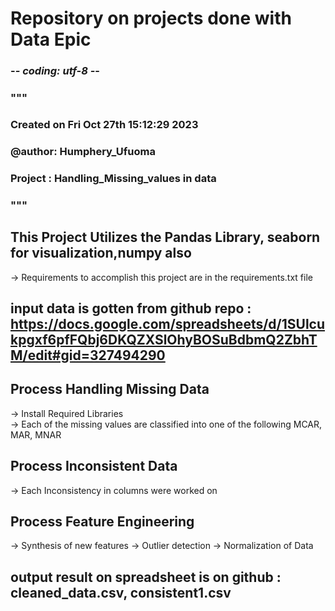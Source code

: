 # Repository on projects done with Data Epic <br/>

### -*- coding: utf-8 -*-
### """
### Created on Fri Oct 27th 15:12:29 2023 <br/>
### @author: Humphery_Ufuoma <br/>
### Project : Handling_Missing_values in data
### """

## This Project Utilizes the Pandas Library, seaborn for visualization,numpy also  <br/>
-> Requirements to accomplish this project are in the requirements.txt file <br/>

## input data is gotten from github repo : https://docs.google.com/spreadsheets/d/1SUlcukpgxf6pfFQbj6DKQZXSlOhyBOSuBdbmQ2ZbhTM/edit#gid=327494290 <br/>

## Process Handling Missing Data <br/>
 -> Install Required Libraries <br/>
 -> Each of the missing values are classified into one of the following MCAR, MAR, MNAR <br/>

## Process  Inconsistent Data <br/>
 -> Each Inconsistency in columns were worked on

## Process Feature Engineering <br/>
-> Synthesis of new features
-> Outlier detection
-> Normalization of Data

## output result on spreadsheet is on github : cleaned_data.csv, consistent1.csv






